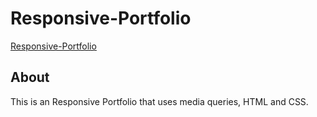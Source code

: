 # Responsive-Portfolio
[Responsive-Portfolio](https://kimjaydot.github.io/Responsive-Portfolio/)

## About
This is an Responsive Portfolio that uses media queries, HTML and CSS.
